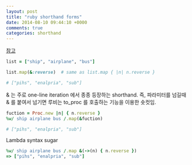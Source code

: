 ```yaml
---
layout: post
title: "ruby shorthand forms"
date: 2014-08-10 09:44:10 +0000
comments: true
categories: shorthand
---
```

[참고](http://www.toptal.com/ruby/interview-questions)

```ruby
list = ["ship", "airplane", "bus"]

list.map(&:reverse)  # same as list.map { |n| n.reverse }

# ["pihs", "enalpria", "sub"]

```
& 는 주로 one-line iteration 에서 종종 등장하는 shorthand. 즉, 파라미터를 넘길때 & 를 붙여서 넘기면 루비는 to_proc 를 호출하는 기능을 이용한 숏컷임.

```ruby
fuction = Proc.new |n| { n.reverse }
%w/ ship airplane bus /.map(&fuction)

# ["pihs", "enalpria", "sub"]
```

Lambda syntax sugar
```ruby
%w/ ship airplane bus /.map &(->(n) { n.reverse })
=> ["pihs", "enalpria", "sub"]
```
